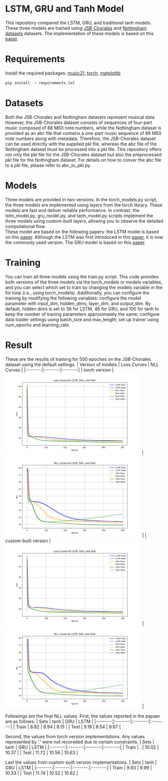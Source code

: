 # LSTM, GRU and Tanh Model
This repository compared the LSTM, GRU, and traditional tanh models. These three models are trained using [JSB-Chorales](https://github.com/czhuang/JSB-Chorales-dataset) and [Nottingham datasets](https://abc.sourceforge.net/NMD/) datasets. The implementation of these models is based on this [paper](https://arxiv.org/pdf/1412.3555).

# Requirements
Install the required packages: [music21](https://pypi.org/project/music21/), [torch](https://pytorch.org/get-started/locally/), [matplotlib](https://matplotlib.org/stable/install/index.html)
```bash
pip install -r requirements.txt
```

# Datasets
Both the JSB-Chorales and Nottingham datasets represent musical data. However, the JSB-Chorales dataset consists of sequences of four-part music composed of 88 MIDI note numbers, while the Nottingham dataset is provided as an abc file that contains a one-part music sequence of 88 MIDI note numbers along with metadata. Therefore, the JSB-Chorales dataset can be used directly with the supplied pkl file, whereas the abc file of the Nottingham dataset must be processed into a pkl file. This repository offers not only the pkl file for the JSB-Chorales dataset but also the preprocessed pkl file for the Nottingham dataset. For details on how to conver the abc file to a pkl file, please refer to abc_to_pkl.py.

# Models
Three models are provided in two versions. In the torch_models.py script, the three models are implemented using layers from the torch library. These models are fast and deliver reliable performance. In contrast, the lstm_model.py, gru_model.py, and tanh_model.py scripts implement the three models using custom-built layers, allowing you to observe the detailed computational flow.  
These model are based on the following papers: the LSTM model is based on this [paper](https://ieeexplore.ieee.org/document/885150). Although the LSTM was first introduced in this [paper](https://www.bioinf.jku.at/publications/older/2604.pdf), it is now the commonly used version. The GRU model is based on this [paper](https://arxiv.org/abs/1406.1078).

# Training
You can train all three models using the train.py script. This code provides both versions of the three models via the torch_models or models variables, and you can select which set to train by changing the models variable in the for loop (i.e., using torch_models). Additionally, you can configure the training by modifying the following variables: configure the model parameter with input_dim, hidden_dims, layer_dim, and output_dim. By default, hidden dims is set to 36 for LSTM, 46 for GRU, and 100 for tanh to keep the number of traning parameters approximately the same; configure data loader settings using batch_size and max_length; set up trainer using num_epochs and learning_rate.

# Result
These are the results of training for 500 epoches on the JSB-Chorales dataset using the default settings.
| Version of models | Loss Curves | NLL Curves |
|:-------:|:-------:|:-------:|
| torch version | ![torch version models loss curves](./images/torch-models-loss-curve.png) | ![torch version models nll curves](./images/torch-models-nll-curve.png) |
| custom-built version | ![custom-built version models loss curves](./images/models-loss-curve.png) | ![custom-built version models nll curves](./images/models-nll-curve.png) |  

Followings are the final NLL values. First, the values reported in the papaer are as follows:
| Sets | tanh | GRU | LSTM |
|:-------:|:-------:|:-------:|:-------:|
| Train | 8.82 | 6.94 | 8.15 |
| Test | 9.19 | 8.54 | 8.67 |  

Second, the values from torch version implementations. Any values represented by '.' were not recoreded due to certain constraints.
| Sets | tanh | GRU | LSTM |
|:-------:|:-------:|:-------:|:-------:|
| Train | . | 10.02 | 10.37 |
| Test | 11.72 | 10.56 | 10.63 |  

Last the values from custom-built version implementations.
| Sets | tanh | GRU | LSTM |
|:-------:|:-------:|:-------:|:-------:|
| Train | 9.93 | 9.99 | 10.33 |
| Test | 11.74 | 10.52 | 10.62 |
